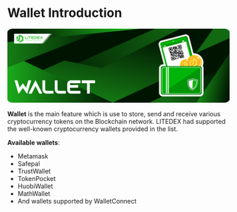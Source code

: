 # Wallet Introduction

![](<../.gitbook/assets/6.-wallet (1).svg>)

**Wallet** is the main feature which is use to store, send and receive various cryptocurrency tokens on the Blockchain network. LITEDEX had supported the well-known cryptocurrency wallets provided in the list.‌

**Available wallets**:‌

* Metamask
* Safepal
* TrustWallet
* TokenPocket
* HuobiWallet
* MathWallet
* And wallets supported by WalletConnect
